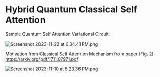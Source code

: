 # Hybrid Quantum Classical Self Attention

Sample Quantum Self Attention Variational Circuit:

![Screenshot 2023-11-22 at 6.34.41 PM.png](..%2FDesktop%2FScreenshot%202023-11-22%20at%206.34.41%E2%80%AFPM.png)

Motivation from Classical Self Attention Mechanism from paper (Fig. 2): https://arxiv.org/pdf/1711.07971.pdf

![Screenshot 2023-11-10 at 5.23.36 PM.png](..%2FDesktop%2FScreenshot%202023-11-10%20at%205.23.36%E2%80%AFPM.png)
